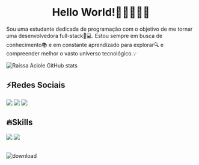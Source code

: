 <h1 align="center">Hello World!👩🏻‍💻🖐🏻</h1>

<p>
Sou uma estudante dedicada de programação com o objetivo de me tornar uma desenvolvedora full-stack🎇💻. Estou sempre em busca de conhecimento📚 e em constante aprendizado para explorar🔍 e compreender melhor o vasto universo tecnológico.💡
</p>

<!--Github Star-->
![Raissa Aciole GitHub stats](https://github-readme-stats.vercel.app/api?username=Raissa-Aciole&show_icons=true&theme=omni)


<!--Redes Sociais-->
<h2>⚡Redes Sociais</h2>
<div> 
  <a href="https://instagram.com/raissaaciolee" target="_blank"><img src="https://img.shields.io/badge/-Instagram-%23E4405F?style=for-the-badge&logo=instagram&logoColor=white" target="_blank"></a>
  <a href ="mailto:raissaaciole41@gmail.com"><img src="https://img.shields.io/badge/-Gmail-%23333?style=for-the-badge&logo=gmail&logoColor=white" target="_blank"></a>
  <a href="https://www.linkedin.com/in/raissa-aciole-7708b52b6/" target="_blank"><img src="https://img.shields.io/badge/-LinkedIn-%230077B5?style=for-the-badge&logo=linkedin&logoColor=white" target="_blank"></a> 
</div>

<!--Skills-->
<h2>🔥Skills</h2>
<div>
  <img src="https://img.shields.io/badge/HTML5-E34F26?style=for-the-badge&logo=html5&logoColor=white">
  <img src="https://img.shields.io/badge/CSS3-1572B6?style=for-the-badge&logo=css3&logoColor=white">
  <br>
  <br>
</div>

![download](https://github.com/Raissa-Aciole/Raissa-Aciole/assets/159713895/839e3b13-5da8-4123-babb-76fa19cccd3b)
